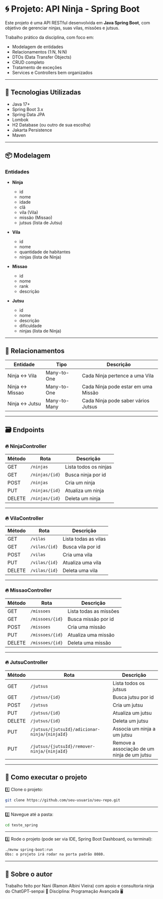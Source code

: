 # 🌀 Projeto: API Ninja - Spring Boot

Este projeto é uma API RESTful desenvolvida em **Java Spring Boot**, com objetivo de gerenciar ninjas, suas vilas, missões e jutsus.

Trabalho prático da disciplina, com foco em:

- Modelagem de entidades
- Relacionamentos (1:N, N:N)
- DTOs (Data Transfer Objects)
- CRUD completo
- Tratamento de exceções
- Services e Controllers bem organizados

---

## 🔧 Tecnologias Utilizadas

- Java 17+
- Spring Boot 3.x
- Spring Data JPA
- Lombok
- H2 Database (ou outro de sua escolha)
- Jakarta Persistence
- Maven

---

## 📦 Modelagem

### Entidades

- **Ninja**
  - id
  - nome
  - idade
  - clã
  - vila (Vila)
  - missão (Missao)
  - jutsus (lista de Jutsu)

- **Vila**
  - id
  - nome
  - quantidade de habitantes
  - ninjas (lista de Ninja)

- **Missao**
  - id
  - nome
  - rank
  - descrição

- **Jutsu**
  - id
  - nome
  - descrição
  - dificuldade
  - ninjas (lista de Ninja)

---

## 🔗 Relacionamentos

| Entidade | Tipo | Descrição |
| -------- | ---- | --------- |
| Ninja ↔ Vila | Many-to-One | Cada Ninja pertence a uma Vila |
| Ninja ↔ Missao | Many-to-One | Cada Ninja pode estar em uma Missão |
| Ninja ↔ Jutsu | Many-to-Many | Cada Ninja pode saber vários Jutsus |

---

## 🗃️ Endpoints

### 🔥 NinjaController

| Método | Rota | Descrição |
| ------ | ---- | --------- |
| GET | `/ninjas` | Lista todos os ninjas |
| GET | `/ninjas/{id}` | Busca ninja por id |
| POST | `/ninjas` | Cria um ninja |
| PUT | `/ninjas/{id}` | Atualiza um ninja |
| DELETE | `/ninjas/{id}` | Deleta um ninja |

---

### 🔥 VilaController

| Método | Rota | Descrição |
| ------ | ---- | --------- |
| GET | `/vilas` | Lista todas as vilas |
| GET | `/vilas/{id}` | Busca vila por id |
| POST | `/vilas` | Cria uma vila |
| PUT | `/vilas/{id}` | Atualiza uma vila |
| DELETE | `/vilas/{id}` | Deleta uma vila |

---

### 🔥 MissaoController

| Método | Rota | Descrição |
| ------ | ---- | --------- |
| GET | `/missoes` | Lista todas as missões |
| GET | `/missoes/{id}` | Busca missão por id |
| POST | `/missoes` | Cria uma missão |
| PUT | `/missoes/{id}` | Atualiza uma missão |
| DELETE | `/missoes/{id}` | Deleta uma missão |

---

### 🔥 JutsuController

| Método | Rota | Descrição |
| ------ | ---- | --------- |
| GET | `/jutsus` | Lista todos os jutsus |
| GET | `/jutsus/{id}` | Busca jutsu por id |
| POST | `/jutsus` | Cria um jutsu |
| PUT | `/jutsus/{id}` | Atualiza um jutsu |
| DELETE | `/jutsus/{id}` | Deleta um jutsu |
| PUT | `/jutsus/{jutsuId}/adicionar-ninja/{ninjaId}` | Associa um ninja a um jutsu |
| PUT | `/jutsus/{jutsuId}/remover-ninja/{ninjaId}` | Remove a associação de um ninja de um jutsu |

---

## 🧪 Como executar o projeto

1️⃣ Clone o projeto:

```bash
git clone https://github.com/seu-usuario/seu-repo.git
```

---

2️⃣ Navegue até a pasta:

```bash
cd teste_spring
```

--- 

3️⃣ Rode o projeto (pode ser via IDE, Spring Boot Dashboard, ou terminal):

```bash
./mvnw spring-boot:run
Obs: o projeto irá rodar na porta padrão 8080.
```

--- 

## 🚀 Sobre o autor
Trabalho feito por Nani (Ramon Albini Vieira) com apoio e consultoria ninja do ChatGPT-senpai 🍥
Disciplina: Programação Avançada 🖥️
